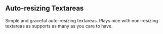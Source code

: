 ## Auto-resizing Textareas

Simple and graceful auto-resizing textareas. Plays nice with non-resizing textareas as supports as many as you care to have.

